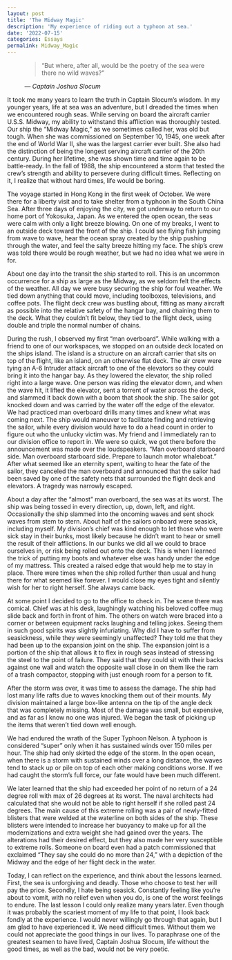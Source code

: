 ```yaml
---
layout: post
title: 'The Midway Magic'
description: 'My experience of riding out a typhoon at sea.'
date: '2022-07-15'
categories: Essays
permalink: Midway_Magic
---
```


<figure class='quotation'>
    <blockquote>“But where, after all, would be the poetry of the sea were there no wild waves?”</blockquote>
    <cite class='citation'>&mdash; Captain Joshua Slocum</cite>
</figure>

<p class='text'>It took me many years to learn the truth in Captain Slocum’s wisdom. In my younger years, life at sea was an adventure, but I dreaded the times when we encountered rough seas. While serving on board the aircraft carrier U.S.S. Midway, my ability to withstand this affliction was thoroughly tested. Our ship the “Midway Magic,” as we sometimes called her, was old but tough. When she was commissioned on September 10, 1945, one week after the end of World War II, she was the largest carrier ever built. She also had the distinction of being the longest serving aircraft carrier of the 20th century. During her lifetime, she was shown time and time again to be battle-ready. In the fall of 1988, the ship encountered a storm that tested the crew’s strength and ability to persevere during difficult times. Reflecting on it, I realize that without hard times, life would be boring.</p>
<p class='text'>The voyage started in Hong Kong in the first week of October. We were there for a liberty visit and to take shelter from a typhoon in the South China Sea. After three days of enjoying the city, we got underway to return to our home port of Yokosuka, Japan.  As we entered the open ocean, the seas were calm with only a light breeze blowing. On one of my breaks, I went to an outside deck toward the front of the ship. I could see flying fish jumping from wave to wave, hear the ocean spray created by the ship pushing through the water, and feel the salty breeze hitting my face. The ship’s crew was told there would be rough weather, but we had no idea what we were in for.</p>
<p class='text'>About one day into the transit the ship started to roll. This is an uncommon occurrence for a ship as large as the Midway, as we seldom felt the effects of the weather. All day we were busy securing the ship for foul weather. We tied down anything that could move, including toolboxes, televisions, and coffee pots. The flight deck crew was bustling about, fitting as many aircraft as possible into the relative safety of the hangar bay, and chaining them to the deck. What they couldn’t fit below, they tied to the flight deck, using double and triple the normal number of chains.</p>
<p class='text'>During the rush, I observed my first “man overboard”. While walking with a friend to one of our workspaces, we stopped on an outside deck located on the ships island. The island is a structure on an aircraft carrier that sits on top of the flight, like an island, on an otherwise flat deck. The air crew were tying an A-6 Intruder attack aircraft to one of the elevators so they could bring it into the hangar bay. As they lowered the elevator, the ship rolled right into a large wave. One person was riding the elevator down, and when the wave hit, it lifted the elevator, sent a torrent of water across the deck, and slammed it back down with a boom that shook the ship. The sailor got knocked down and was carried by the water off the edge of the elevator. We had practiced man overboard drills many times and knew what was coming next. The ship would maneuver to facilitate finding and retrieving the sailor, while every division would have to do a head count in order to figure out who the unlucky victim was. My friend and I immediately ran to our division office to report in. We were so quick, we got there before the announcement was made over the loudspeakers. “Man overboard starboard side. Man overboard starboard side. Prepare to launch motor whaleboat.” After what seemed like an eternity spent, waiting to hear the fate of the sailor, they canceled the man overboard and announced that the sailor had been saved by one of the safety nets that surrounded the flight deck and elevators. A tragedy was narrowly escaped.</p>
<p class='text'>About a day after the “almost” man overboard, the sea was at its worst. The ship was being tossed in every direction, up, down, left, and right. Occasionally the ship slammed into the oncoming waves and sent shock waves from stem to stern. About half of the sailors onboard were seasick, including myself. My division’s chief was kind enough to let those who were sick stay in their bunks, most likely because he didn’t want to hear or smell the result of their afflictions. In our bunks we did all we could to brace ourselves in, or risk being rolled out onto the deck. This is when I learned the trick of putting my boots and whatever else was handy under the edge of my mattress. This created a raised edge that would help me to stay in place. There were times when the ship rolled further than usual and hung there for what seemed like forever. I would close my eyes tight and silently wish for her to right herself. She always came back.</p>
<p class='text'>At some point I decided to go to the office to check in. The scene there was comical. Chief was at his desk, laughingly watching his beloved coffee mug slide back and forth in front of him. The others on watch were braced into a corner or between equipment racks laughing and telling jokes. Seeing them in such good spirits was slightly infuriating.  Why did I have to suffer from seasickness, while they were seemingly unaffected? They told me that they had been up to the expansion joint on the ship. The expansion joint is a portion of the ship that allows it to flex in rough seas instead of stressing the steel to the point of failure. They said that they could sit with their backs against one wall and watch the opposite wall close in on them like the ram of a trash compactor, stopping with just enough room for a person to fit.</p>
<p class='text'>After the storm was over, it was time to assess the damage. The ship had lost many life rafts due to waves knocking them out of their mounts. My division maintained a large box-like antenna on the tip of the angle deck that was completely missing. Most of the damage was small, but expensive, and as far as I know no one was injured. We began the task of picking up the items that weren’t tied down well enough.</p>
<p class='text'>We had endured the wrath of the Super Typhoon Nelson. A typhoon is considered “super” only when it has sustained winds over 150 miles per hour. The ship had only skirted the edge of the storm. In the open ocean, when there is a storm with sustained winds over a long distance, the waves tend to stack up or pile on top of each other making conditions worse. If we had caught the storm’s full force, our fate would have been much different.</p>
<p class='text'>We later learned that the ship had exceeded her point of no return of a 24 degree roll with max of 26 degrees at its worst. The naval architects had calculated that she would not be able to right herself if she rolled past 24 degrees. The main cause of this extreme rolling was a pair of newly-fitted blisters that were welded at the waterline on both sides of the ship. These blisters were intended to increase her buoyancy to make up for all the modernizations and extra weight she had gained over the years. The alterations had their desired effect, but they also made her very susceptible to extreme rolls. Someone on board even had a patch commissioned that exclaimed “They say she could do no more than 24,” with a depiction of the Midway and the edge of her flight deck in the water.<p>
<p class='text'>Today, I can reflect on the experience, and think about the lessons learned. First, the sea is unforgiving and deadly. Those who choose to test her will pay the price.  Secondly, I hate being seasick. Constantly feeling like you’re about to vomit, with no relief even when you do, is one of the worst feelings to endure. The last lesson I could only realize many years later. Even though it was probably the scariest moment of my life to that point, I look back fondly at the experience. I would never willingly go through that again, but I am glad to have experienced it. We need difficult times. Without them we could not appreciate the good things in our lives. To paraphrase one of the greatest seamen to have lived, Captain Joshua Slocum, life without the good times, as well as the bad, would not be very poetic.</p>
